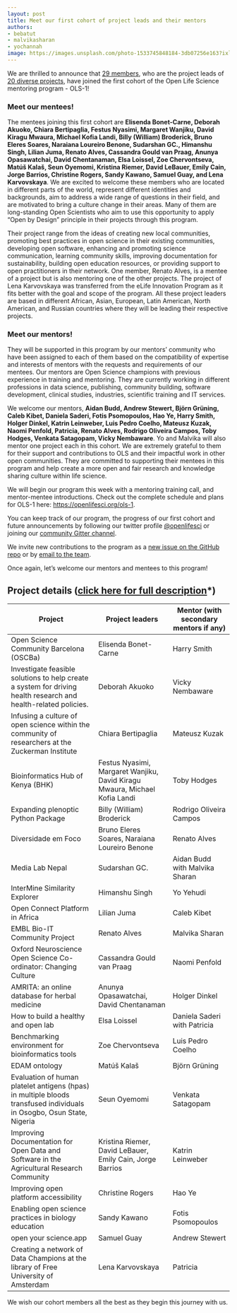 ```yaml
---
layout: post
title: Meet our first cohort of project leads and their mentors
authors: 
- bebatut
- malvikasharan
- yochannah
image: https://images.unsplash.com/photo-1533745848184-3db07256e163?ixlib=rb-1.2.1&ixid=eyJhcHBfaWQiOjEyMDd9&auto=format&fit=crop&w=2389&q=80
---
```


We are thrilled to announce that [29 members](https://openlifesci.org/ols-1/projects-participants/#participants), who are the project leads of [20 diverse projects](https://openlifesci.org/ols-1/projects-participants/#projects), have joined the first cohort of the Open Life Science mentoring program - OLS-1!

### Meet our mentees!

The mentees joining this first cohort are **Elisenda Bonet-Carne, Deborah Akuoko, Chiara Bertipaglia, Festus Nyasimi, Margaret Wanjiku, David Kiragu Mwaura, Michael Kofia Landi, Billy (William) Broderick, Bruno Eleres Soares, Naraiana Loureiro Benone, Sudarshan GC., Himanshu Singh, Lilian Juma, Renato Alves, Cassandra Gould van Praag, Anunya Opasawatchai, David Chentanaman, Elsa Loissel, Zoe Chervontseva, Matúš Kalaš, Seun Oyemomi, Kristina Riemer, David LeBauer, Emily Cain, Jorge Barrios, Christine Rogers, Sandy Kawano, Samuel Guay, and Lena Karvovskaya**. We are excited to welcome these members who are located in different parts of the world, represent different identities and backgrounds, aim to address a wide range of questions in their field, and are motivated to bring a culture change in their areas. Many of them are long-standing Open Scientists who aim to use this opportunity to apply “Open by Design” principle in their projects through this program.

Their project range from the ideas of creating new local communities, promoting best practices in open science in their existing communities, developing open software, enhancing and promoting science communication, learning community skills, improving documentation for sustainability, building open education resources, or providing support to open practitioners in their network. One member, Renato Alves, is a mentee of a project but is also mentoring one of the other projects. The project of Lena Karvovskaya was transferred from the eLife Innovation Program as it fits better with the goal and scope of the program. All these project leaders are based in different African, Asian, European, Latin American, North American, and Russian countries where they will be leading their respective projects.

### Meet our mentors!

They will be supported in this program by our mentors’ community who have been assigned to each of them based on the compatibility of expertise and interests of mentors with the requests and requirements of our mentees. Our mentors are Open Science champions with previous experience in training and mentoring. They are currently working in different professions in data science, publishing, community building, software development, clinical studies, industries, scientific training and IT services. 

We welcome our mentors, **Aidan Budd, Andrew Stewert, Björn Grüning, Caleb Kibet, Daniela Saderi, Fotis Psomopoulos, Hao Ye, Harry Smith, Holger Dinkel, Katrin Leinweber, Luis Pedro Coelho, Mateusz Kuzak, Naomi Penfold, Patricia, Renato Alves, Rodrigo Oliveira Campos, Toby Hodges, Venkata Satagopam, Vicky Nembaware**. Yo and Malvika will also mentor one project each in this cohort. We are extremely grateful to them for their support and contributions to OLS and their impactful work in other open communities. They are committed to supporting their mentees in this program and help create a more open and fair research and knowledge sharing culture within life science.

We will begin our program this week with a mentoring training call, and mentor-mentee introductions. Check out the complete schedule and plans for OLS-1 here: https://openlifesci.org/ols-1.

You can keep track of our program, the progress of our first cohort and future announcements by following our twitter profile [@openlifesci](https://twitter.com/openlifesci) or joining our [community Gitter channel](https://gitter.im/open-life-sci/community).

We invite new contributions to the program as a [new issue on the GitHub repo](https://github.com/open-life-science/open-life-science.github.io/issues) or by [email to the team](mailto:team@openlifesci.org).

Once again, let’s welcome our mentors and mentees to this program! 

## Project details ([click here for full description](https://openlifesci.org/ols-1/projects-participants/)*)

|Project | Project leaders | Mentor (with secondary mentors if any) |
|----------|-----------------------|------------|
| Open Science Community Barcelona (OSCBa) | Elisenda Bonet-Carne | Harry Smith |
| Investigate feasible solutions to help create a system for driving health research and health-related policies. | Deborah Akuoko | Vicky Nembaware |
| Infusing a culture of open science within the community of researchers at the Zuckerman Institute | Chiara Bertipaglia | Mateusz Kuzak |
| Bioinformatics Hub of Kenya (BHK) | Festus Nyasimi, Margaret Wanjiku, David Kiragu Mwaura, Michael Kofia Landi | Toby Hodges |
| Expanding plenoptic Python Package | Billy (William) Broderick | Rodrigo Oliveira Campos |
| Diversidade em Foco | Bruno Eleres Soares, Naraiana Loureiro Benone | Renato Alves |
| Media Lab Nepal | Sudarshan GC. | Aidan Budd with Malvika Sharan |
| InterMine Similarity Explorer | Himanshu Singh | Yo Yehudi |
| Open Connect Platform in Africa | Lilian Juma | Caleb Kibet |
| EMBL Bio-IT Community Project | Renato Alves | Malvika Sharan |
| Oxford Neuroscience Open Science Co-ordinator: Changing Culture | Cassandra Gould van Praag | Naomi Penfold |
| AMRITA: an online database for herbal medicine | Anunya Opasawatchai, David Chentanaman | Holger Dinkel |
| How to build a healthy and open lab | Elsa Loissel | Daniela Saderi with Patricia |
| Benchmarking environment for bioinformatics tools | Zoe Chervontseva | Luis Pedro Coelho |
| EDAM ontology | Matúš Kalaš | Björn Grüning |
| Evaluation of human platelet antigens (hpas) in multiple bloods transfused individuals in Osogbo, Osun State, Nigeria | Seun Oyemomi | Venkata Satagopam |
| Improving Documentation for Open Data and Software in the Agricultural Research Community | Kristina Riemer, David LeBauer, Emily Cain, Jorge Barrios | Katrin Leinweber |
| Improving open platform accessibility | Christine Rogers |	Hao Ye |
| Enabling open science practices in biology education | Sandy Kawano | Fotis Psomopoulos |
| open your science.app | Samuel Guay |	Andrew Stewert | 
| Creating a network of Data Champions at the library of Free University of Amsterdam | Lena Karvovskaya | Patricia |

We wish our cohort members all the best as they begin this journey with us.


